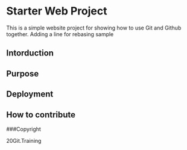 # Starter Web Project

This is a simple website project for showing how to use Git and Github together.
Adding a line for rebasing sample
## Intorduction

## Purpose

## Deployment

## How to contribute


###Copyright

20Git.Training